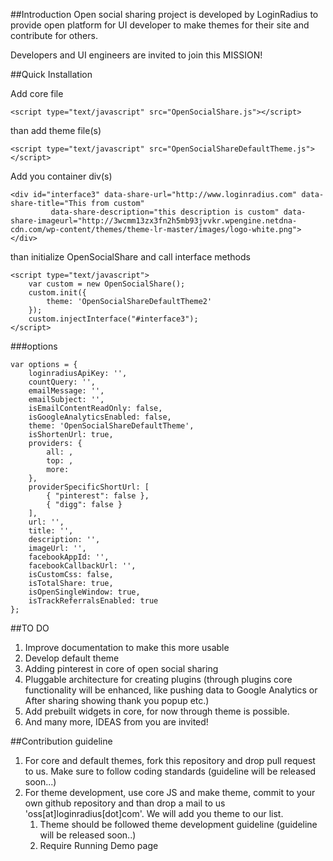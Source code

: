 ##Introduction 
Open social sharing project is developed by LoginRadius to provide open platform for UI developer to make themes for their site and contribute for others.

Developers and UI engineers are invited to join this MISSION!

##Quick Installation

Add core file

    <script type="text/javascript" src="OpenSocialShare.js"></script>

than add theme file(s)

    <script type="text/javascript" src="OpenSocialShareDefaultTheme.js"></script>


Add you container div(s)

    <div id="interface3" data-share-url="http://www.loginradius.com" data-share-title="This from custom"
             data-share-description="this description is custom" data-share-imageurl="http://3wcmm13zx3fn2h5mb93jvvkr.wpengine.netdna-cdn.com/wp-content/themes/theme-lr-master/images/logo-white.png"></div>



than initialize OpenSocialShare and call interface methods

    <script type="text/javascript">
        var custom = new OpenSocialShare();
        custom.init({
            theme: 'OpenSocialShareDefaultTheme2'
        });
        custom.injectInterface("#interface3");
    </script>


###options

    var options = {
        loginradiusApiKey: '',
        countQuery: '',
        emailMessage: '',
        emailSubject: '',
        isEmailContentReadOnly: false,
        isGoogleAnalyticsEnabled: false,
        theme: 'OpenSocialShareDefaultTheme',
        isShortenUrl: true,
        providers: {
            all: ,
            top: ,
            more: 
        },
        providerSpecificShortUrl: [
			{ "pinterest": false },
			{ "digg": false }
        ],
        url: '',
        title: '',
        description: '',
        imageUrl: '',
        facebookAppId: '',
        facebookCallbackUrl: '',
        isCustomCss: false,
        isTotalShare: true,
        isOpenSingleWindow: true,
        isTrackReferralsEnabled: true
    };


##TO DO
1. Improve documentation to make this more usable 
2. Develop default theme
2. Adding pinterest in core of open social sharing
3. Pluggable architecture for creating plugins (through plugins core functionality will be enhanced, like pushing data to Google Analytics or After sharing showing thank you popup etc.)
4. Add prebuilt widgets in core, for now through theme is possible.
5. And many more, IDEAS from you are invited!


##Contribution guideline
1. For core and default themes, fork this repository and drop pull request to us. Make sure to follow coding standards (guideline will be released soon...)
2. For theme development, use core JS and make theme, commit to your own github repository and than drop a mail to us 'oss[at]loginradius[dot]com'. We will add you theme to our list.
	1. Theme should be followed theme development guideline (guideline will be released soon..)
	2. Require Running Demo page

